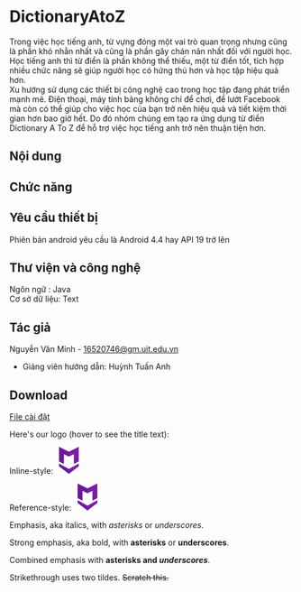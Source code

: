 # DictionaryAtoZ
Trong việc học tiếng anh, từ vựng đóng một vai trò quan trọng nhưng cũng là phần khó nhằn nhất và cũng là phần gây chán nản nhất đối với người học. Học tiếng anh thì từ điển là phần không thể thiếu, một từ điển tốt, tích hợp nhiều chức năng sẽ giúp người học có hứng thú hơn và học tập hiệu quả hơn.                                                                                                
Xu hướng sử dụng các thiết bị công nghệ cao trong học tập đang phát triển mạnh mẽ. Điện thoại, máy tính bảng không chỉ để chơi, để lướt Facebook mà còn có thể giúp cho việc học của bạn trở nên hiệu quả và tiết kiệm thời gian hơn bao giờ hết. Do đó nhóm chúng em tạo ra ứng dụng từ điển Dictionary A To Z để hỗ trợ việc học tiếng anh trở nên thuận tiện hơn.
## Nội dung


## Chức năng
## Yêu cầu thiết bị
Phiên bản android yêu cầu là Android 4.4 hay API 19 trở lên
## Thư viện và công nghệ
Ngôn ngữ : Java                                                                                                                         
Cơ sở dữ liệu: Text
## Tác giả
Nguyễn Văn Minh - 16520746@gm.uit.edu.vn
* Giảng viên hướng dẫn: Huỳnh Tuấn Anh
## Download
[File cài đặt](https://drive.google.com/file/d/1UBkDtACueSeBQRx7hHgeaRqLskix7Yna/view?usp=sharing)



Here's our logo (hover to see the title text):

Inline-style: 
![alt text](https://github.com/adam-p/markdown-here/raw/master/src/common/images/icon48.png "Logo Title Text 1")

Reference-style: 
![alt text][logo]

[logo]: https://github.com/adam-p/markdown-here/raw/master/src/common/images/icon48.png "Logo Title Text 2"

Emphasis, aka italics, with *asterisks* or _underscores_.

Strong emphasis, aka bold, with **asterisks** or __underscores__.

Combined emphasis with **asterisks and _underscores_**.

Strikethrough uses two tildes. ~~Scratch this.~~
